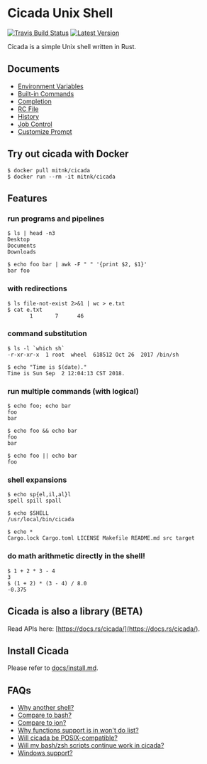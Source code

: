 # Cicada Unix Shell

[![Travis Build Status](https://api.travis-ci.org/mitnk/cicada.svg?branch=master)](https://travis-ci.org/mitnk/cicada)
[![Latest Version](https://img.shields.io/crates/v/cicada.svg)](https://crates.io/crates/cicada)

Cicada is a simple Unix shell written in Rust.

## Documents

- [Environment Variables](https://github.com/mitnk/cicada/tree/master/docs/envs.md)
- [Built-in Commands](https://github.com/mitnk/cicada/tree/master/docs/built-in-cmd.md)
- [Completion](https://github.com/mitnk/cicada/tree/master/docs/completion.md)
- [RC File](https://github.com/mitnk/cicada/tree/master/docs/rc-file.md)
- [History](https://github.com/mitnk/cicada/tree/master/docs/history.md)
- [Job Control](https://github.com/mitnk/cicada/tree/master/docs/jobc.md)
- [Customize Prompt](https://github.com/mitnk/cicada/tree/master/docs/prompt.md)

## Try out cicada with Docker

```
$ docker pull mitnk/cicada
$ docker run --rm -it mitnk/cicada
```

## Features

### run programs and pipelines

```
$ ls | head -n3
Desktop
Documents
Downloads

$ echo foo bar | awk -F " " '{print $2, $1}'
bar foo
```

### with redirections

```
$ ls file-not-exist 2>&1 | wc > e.txt
$ cat e.txt
       1       7      46
```

### command substitution

```
$ ls -l `which sh`
-r-xr-xr-x  1 root  wheel  618512 Oct 26  2017 /bin/sh

$ echo "Time is $(date)."
Time is Sun Sep  2 12:04:13 CST 2018.
```

### run multiple commands (with logical)

```
$ echo foo; echo bar
foo
bar

$ echo foo && echo bar
foo
bar

$ echo foo || echo bar
foo
```

### shell expansions

```
$ echo sp{el,il,al}l
spell spill spall

$ echo $SHELL
/usr/local/bin/cicada

$ echo *
Cargo.lock Cargo.toml LICENSE Makefile README.md src target
```

### do math arithmetic directly in the shell!

```
$ 1 + 2 * 3 - 4
3
$ (1 + 2) * (3 - 4) / 8.0
-0.375
```

## Cicada is also a library (BETA)

Read APIs here: [https://docs.rs/cicada/](https://docs.rs/cicada/).

## Install Cicada

Please refer to [docs/install.md](https://github.com/mitnk/cicada/blob/master/docs/install.md).

## FAQs

- [Why another shell?](https://github.com/mitnk/cicada/blob/master/docs/faq.md#why-another-shell)
- [Compare to bash?](https://github.com/mitnk/cicada/blob/master/docs/faq.md#compare-to-bash)
- [Compare to ion?](https://github.com/mitnk/cicada/blob/master/docs/faq.md#compare-to-ion)
- [Why functions support is in won't do list?](https://github.com/mitnk/cicada/blob/master/docs/faq.md#why-functions-support-is-in-wont-do-list)
- [Will cicada be POSIX-compatible?](https://github.com/mitnk/cicada/blob/master/docs/faq.md#will-cicada-be-posix-compatible)
- [Will my bash/zsh scripts continue work in cicada?](https://github.com/mitnk/cicada/blob/master/docs/faq.md#will-my-bashzsh-scripts-continue-work-in-cicada)
- [Windows support?](https://github.com/mitnk/cicada/blob/master/docs/faq.md#windows-support)
